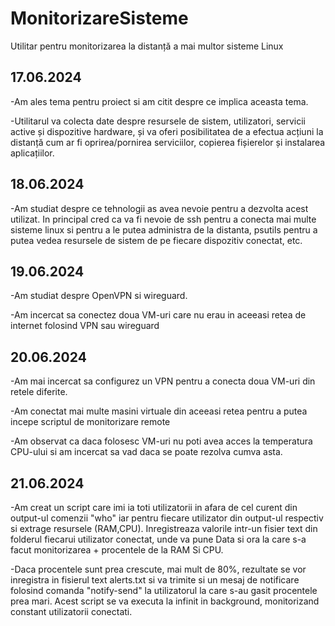 # MonitorizareSisteme
Utilitar pentru monitorizarea la distanță a mai multor sisteme Linux


## 17.06.2024

-Am ales tema pentru proiect si am citit despre ce implica aceasta tema.

-Utilitarul va colecta date despre resursele de sistem, utilizatori, servicii active și dispozitive hardware, și va oferi posibilitatea de a efectua acțiuni la distanță cum ar fi oprirea/pornirea serviciilor, copierea fișierelor și instalarea aplicațiilor.


## 18.06.2024

-Am studiat despre ce tehnologii as avea nevoie pentru a dezvolta acest utilizat. In principal cred ca va fi nevoie de ssh pentru a conecta mai multe sisteme linux si pentru a le putea administra de la distanta, psutils pentru a putea vedea resursele de sistem de pe fiecare dispozitiv conectat, etc.


## 19.06.2024

-Am studiat despre OpenVPN si wireguard.

-Am incercat sa conectez doua VM-uri care nu erau in aceeasi retea de internet folosind VPN sau wireguard


## 20.06.2024

-Am mai incercat sa configurez un VPN pentru a conecta doua VM-uri din retele diferite.

-Am conectat mai multe masini virtuale din aceeasi retea pentru a putea incepe scriptul de monitorizare remote

-Am observat ca daca folosesc VM-uri nu poti avea acces la temperatura CPU-ului si am incercat sa vad daca se poate rezolva cumva asta.


## 21.06.2024

-Am creat un script care imi ia toti utilizatorii in afara de cel curent din output-ul comenzii "who" iar pentru fiecare utilizator din output-ul respectiv si extrage resursele (RAM,CPU). Inregistreaza valorile intr-un fisier text din folderul fiecarui utilizator conectat, unde va pune Data si ora la care s-a facut monitorizarea + procentele de la RAM Si CPU. 

-Daca procentele sunt prea crescute, mai mult de 80%, rezultate se vor inregistra in fisierul text alerts.txt si va trimite si un mesaj de notificare folosind comanda "notify-send" la utilizatorul la care s-au gasit procentele prea mari. Acest script se va executa la infinit in background, monitorizand constant utilizatorii conectati.
















